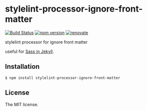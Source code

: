 # stylelint-processor-ignore-front-matter

[![Build Status](https://travis-ci.org/sasaplus1/stylelint-processor-ignore-front-matter.svg?branch=master)](https://travis-ci.org/sasaplus1/stylelint-processor-ignore-front-matter)
[![npm version](https://badge.fury.io/js/stylelint-processor-ignore-front-matter.svg)](https://badge.fury.io/js/stylelint-processor-ignore-front-matter)
[![renovate](https://badges.renovateapi.com/github/sasaplus1/stylelint-processor-ignore-front-matter)](https://renovatebot.com)

stylelint processor for ignore front matter

useful for [Sass in Jekyll](https://jekyllrb.com/docs/assets/).

## Installation

```console
$ npm install stylelint-processor-ignore-front-matter
```

## License

The MIT license.
